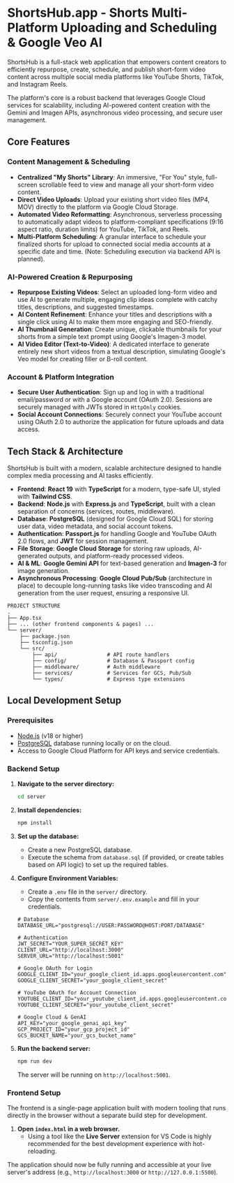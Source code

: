 
# ShortsHub.app - Shorts Multi-Platform Uploading and Scheduling & Google Veo AI

ShortsHub is a full-stack web application that empowers content creators to efficiently repurpose, create, schedule, and publish short-form video content across multiple social media platforms like YouTube Shorts, TikTok, and Instagram Reels.

The platform's core is a robust backend that leverages Google Cloud services for scalability, including AI-powered content creation with the Gemini and Imagen APIs, asynchronous video processing, and secure user management.

## Core Features

### Content Management & Scheduling
- **Centralized "My Shorts" Library**: An immersive, "For You" style, full-screen scrollable feed to view and manage all your short-form video content.
- **Direct Video Uploads**: Upload your existing short video files (MP4, MOV) directly to the platform via Google Cloud Storage.
- **Automated Video Reformatting**: Asynchronous, serverless processing to automatically adapt videos to platform-compliant specifications (9:16 aspect ratio, duration limits) for YouTube, TikTok, and Reels.
- **Multi-Platform Scheduling**: A granular interface to schedule your finalized shorts for upload to connected social media accounts at a specific date and time. (Note: Scheduling execution via backend API is planned).

### AI-Powered Creation & Repurposing
- **Repurpose Existing Videos**: Select an uploaded long-form video and use AI to generate multiple, engaging clip ideas complete with catchy titles, descriptions, and suggested timestamps.
- **AI Content Refinement**: Enhance your titles and descriptions with a single click using AI to make them more engaging and SEO-friendly.
- **AI Thumbnail Generation**: Create unique, clickable thumbnails for your shorts from a simple text prompt using Google's Imagen-3 model.
- **AI Video Editor (Text-to-Video)**: A dedicated interface to generate entirely new short videos from a textual description, simulating Google's Veo model for creating filler or B-roll content.

### Account & Platform Integration
- **Secure User Authentication**: Sign up and log in with a traditional email/password or with a Google account (OAuth 2.0). Sessions are securely managed with JWTs stored in `HttpOnly` cookies.
- **Social Account Connections**: Securely connect your YouTube account using OAuth 2.0 to authorize the application for future uploads and data access.

## Tech Stack & Architecture

ShortsHub is built with a modern, scalable architecture designed to handle complex media processing and AI tasks efficiently.

- **Frontend**: **React 19** with **TypeScript** for a modern, type-safe UI, styled with **Tailwind CSS**.
- **Backend**: **Node.js** with **Express.js** and **TypeScript**, built with a clean separation of concerns (services, routes, middleware).
- **Database**: **PostgreSQL** (designed for Google Cloud SQL) for storing user data, video metadata, and social account tokens.
- **Authentication**: **Passport.js** for handling Google and YouTube OAuth 2.0 flows, and **JWT** for session management.
- **File Storage**: **Google Cloud Storage** for storing raw uploads, AI-generated outputs, and platform-ready processed videos.
- **AI & ML**: **Google Gemini API** for text-based generation and **Imagen-3** for image generation.
- **Asynchronous Processing**: **Google Cloud Pub/Sub** (architecture in place) to decouple long-running tasks like video transcoding and AI generation from the user request, ensuring a responsive UI.

```
PROJECT STRUCTURE
.
├── App.tsx
├── ... (other frontend components & pages) ...
└── server/
    ├── package.json
    ├── tsconfig.json
    └── src/
        ├── api/                # API route handlers
        ├── config/             # Database & Passport config
        ├── middleware/         # Auth middleware
        ├── services/           # Services for GCS, Pub/Sub
        └── types/              # Express type extensions
```

## Local Development Setup

### Prerequisites
- [Node.js](https://nodejs.org/) (v18 or higher)
- [PostgreSQL](https://www.postgresql.org/) database running locally or on the cloud.
- Access to Google Cloud Platform for API keys and service credentials.

### Backend Setup

1.  **Navigate to the server directory:**
    ```bash
    cd server
    ```

2.  **Install dependencies:**
    ```bash
    npm install
    ```

3.  **Set up the database:**
    - Create a new PostgreSQL database.
    - Execute the schema from `database.sql` (if provided, or create tables based on API logic) to set up the required tables.

4.  **Configure Environment Variables:**
    - Create a `.env` file in the `server/` directory.
    - Copy the contents from `server/.env.example` and fill in your credentials.

    ```env
    # Database
    DATABASE_URL="postgresql://USER:PASSWORD@HOST:PORT/DATABASE"

    # Authentication
    JWT_SECRET="YOUR_SUPER_SECRET_KEY"
    CLIENT_URL="http://localhost:3000"
    SERVER_URL="http://localhost:5001"

    # Google OAuth for Login
    GOOGLE_CLIENT_ID="your_google_client_id.apps.googleusercontent.com"
    GOOGLE_CLIENT_SECRET="your_google_client_secret"

    # YouTube OAuth for Account Connection
    YOUTUBE_CLIENT_ID="your_youtube_client_id.apps.googleusercontent.com"
    YOUTUBE_CLIENT_SECRET="your_youtube_client_secret"
    
    # Google Cloud & GenAI
    API_KEY="your_google_genai_api_key"
    GCP_PROJECT_ID="your_gcp_project_id"
    GCS_BUCKET_NAME="your_gcs_bucket_name"
    ```

5.  **Run the backend server:**
    ```bash
    npm run dev
    ```
    The server will be running on `http://localhost:5001`.

### Frontend Setup

The frontend is a single-page application built with modern tooling that runs directly in the browser without a separate build step for development.

1.  **Open `index.html` in a web browser.**
    - Using a tool like the **Live Server** extension for VS Code is highly recommended for the best development experience with hot-reloading.

The application should now be fully running and accessible at your live server's address (e.g., `http://localhost:3000` or `http://127.0.0.1:5500`).
